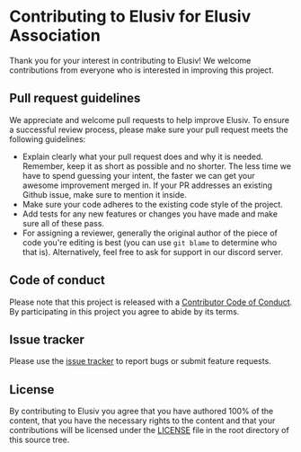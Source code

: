 # Contributing to Elusiv for Elusiv Association

Thank you for your interest in contributing to Elusiv!
We welcome contributions from everyone who is interested in improving this project.

## Pull request guidelines

We appreciate and welcome pull requests to help improve Elusiv. To ensure a successful review process, please make sure your pull request meets the following guidelines:

- Explain clearly what your pull request does and why it is needed. Remember, keep it as short as possible and no shorter. The less time we have to spend guessing your intent, the faster we can get your awesome improvement merged in. If your PR addresses an existing Github issue, make sure to mention it inside.
- Make sure your code adheres to the existing code style of the project.
- Add tests for any new features or changes you have made and make sure all of these pass.
- For assigning a reviewer, generally the original author of the piece of code you're editing is best (you can use `git blame` to determine who that is). Alternatively, feel free to ask for support in our discord server.

## Code of conduct

Please note that this project is released with a [Contributor Code of Conduct](https://github.com/elusiv-privacy/elusiv/blob/master/CODE_OF_CONDUCT.md).
By participating in this project you agree to abide by its terms.

## Issue tracker

Please use the [issue tracker](https://github.com/elusiv-privacy/elusiv/issues) to report bugs or submit feature requests.

## License

By contributing to Elusiv you agree that you have authored 100% of the content, that you have the necessary rights to the content and that your contributions will be licensed under the [LICENSE](https://github.com/elusiv-privacy/elusiv/blob/master/LICENSE) file in the root directory of this source tree.